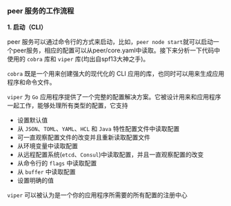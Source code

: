 ### peer 服务的工作流程

**1. 启动（CLI）**

peer 服务可以通过命令行的方式来启动，比如，`peer node start`就可以启动一个peer服务，相应的配置可以从peer/core.yaml中读取。接下来分析一下代码中使用的 `cobra` 库和 `viper` 库(均出自spf13大神之手)。

`cobra` 既是一个用来创建强大的现代化的 CLI 应用的库，也同时可以用来生成应用程序和命令文件。

`viper` 为 `Go` 应用程序提供了一个完整的配置解决方案。它被设计用来和应用程序一起工作，能够处理所有类型的配置，它支持
- 设置默认值
- 从 `JSON`、`TOML`、`YAML`、`HCL` 和 `Java` 特性配置文件中读取配置
- 可一直观察配置文件的改变并且重新读取配置文件
- 从环境变量中读取配置
- 从远程配置系统(`etcd`、`Consul`)中读取配置，并且一直观察配置的改变
- 从命令行的 `flags` 中读取配置
- 从 `buffer` 中读取配置
- 设置明确的值

`viper` 可以被认为是一个你的应用程序所需要的所有配置的注册中心

